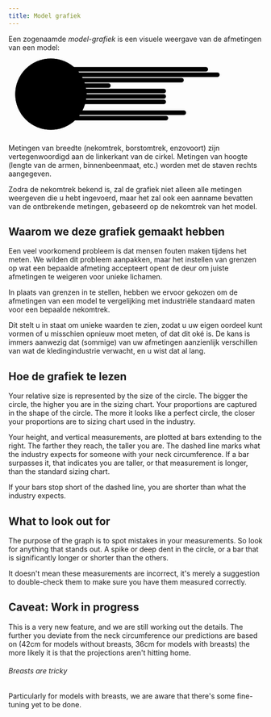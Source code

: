 ```yaml
---
title: Model grafiek
---
```


Een zogenaamde *model-grafiek* is een visuele weergave van de afmetingen van een model:<svg class="fs-model-graph" xmlns="http://www.w3.org/2000/svg" viewBox="-500 -500 3000 1000"><rect x="0" y="-320" width="1856.9536423841064" height="54" rx="27" ry="27" class="own"></rect><rect x="0" y="-256" width="1993.0434782608695" height="54" rx="27" ry="27" class="own"></rect><rect x="0" y="-192" width="1570" height="54" rx="27" ry="27" class="own"></rect><rect x="0" y="-128" width="706.666666666667" height="54" rx="27" ry="27" class="own"></rect><rect x="0" y="-64" width="1360" height="54" rx="27" ry="27" class="own"></rect><rect x="0" y="0" width="1360" height="54" rx="27" ry="27" class="estimate"></rect><rect x="0" y="64" width="1360" height="54" rx="27" ry="27" class="own"></rect><rect x="0" y="128" width="240" height="54" rx="27" ry="27" class="own"></rect><rect x="0" y="192" width="1597.1764705882351" height="54" rx="27" ry="27" class="own"></rect><rect x="0" y="256" width="1385.8461538461538" height="54" rx="27" ry="27" class="own"></rect><circle cx="0" cy="0" r="140" class="sizebg"></circle><circle cx="0" cy="0" r="180" class="sizebg"></circle><circle cx="0" cy="0" r="220" class="sizebg"></circle><circle cx="0" cy="0" r="260" class="sizebg"></circle><circle cx="0" cy="0" r="300" class="sizebg"></circle><circle cx="0" cy="0" r="340" class="sizebg"></circle><circle cx="0" cy="0" r="380" class="sizebg"></circle><circle cx="0" cy="0" r="420" class="sizebg"></circle><path d="M 4.163799117101001e-14,-340 C 68.00000000000004, -340 116.32544534715962,-343.8650012434764 177.97927461139895,-308.2691463211966 C 239.63310387563828,-272.67329139891683 267.4427822777845,-235.03638254251337 302.35582575604536,-174.5652173913043 C 337.26886923430624,-114.09405224009521 424.0000000000001,-84.8 424.0000000000001,2.5962512141923896e-14 C 424.0000000000001,84.80000000000005 359.65868879359107,121.66826224128185 322.42791956282184,186.15384615384622 C 285.1971503320526,250.63943006641057 257.80694569894445,293.3529103129043 191.47727272727266,331.64836485835883 C 125.1475997556009,369.94381940381334 80.78260869565216,403.91304347826076 0,403.91304347826076 C -80.78260869565216,403.91304347826076 -116.28966371556783,343.75922859197186 -177.92452830188674,308.17432293159453 C -239.55939288820565,272.5894172712172 -293.7496414846169,258.15560442380155 -332.09688689363196,191.73622704507514 C -370.444132302647,125.31684966634874 -386.66666666666674,77.33333333333337 -386.66666666666674,2.36765047835155e-14 C -386.66666666666674,-77.33333333333331 -348.240377266683,-117.80558308324868 -312.19159677887814,-180.2439024390243 C -276.14281629107325,-242.68222179479994 -228.8897274573418,-260.4486372867092 -169.99999999999997,-294.4486372867092 C -111.11027254265814,-328.4486372867092 -67.99999999999996,-340 4.163799117101001e-14,-340 z" class="shape"></path><text x="0" y="-125" class="size">32</text><text x="0" y="-165" class="size">34</text><text x="0" y="-205" class="size">36</text><text x="0" y="-245" class="size">38</text><text x="0" y="-285" class="size">40</text><text x="0" y="-325" class="size">42</text><text x="0" y="-365" class="size">44</text><text x="0" y="-405" class="size">46</text><path class="own hide" d="M 0,0 L 4.163799117101001e-14,-340"></path><path class="hovertrap" d="M 0,0 L 4.163799117101001e-14,-340"></path><path class="own" d="M 0,0 L 177.97927461139895,-308.2691463211966"></path><path class="hovertrap" d="M 0,0 L 177.97927461139895,-308.2691463211966"></path><path class="own" d="M 0,0 L 302.35582575604536,-174.5652173913043"></path><path class="hovertrap" d="M 0,0 L 302.35582575604536,-174.5652173913043"></path><path class="own" d="M 0,0 L 424.0000000000001,2.5962512141923896e-14"></path><path class="hovertrap" d="M 0,0 L 424.0000000000001,2.5962512141923896e-14"></path><path class="own" d="M 0,0 L 322.42791956282184,186.15384615384622"></path><path class="hovertrap" d="M 0,0 L 322.42791956282184,186.15384615384622"></path><path class="own" d="M 0,0 L 191.47727272727266,331.64836485835883"></path><path class="hovertrap" d="M 0,0 L 191.47727272727266,331.64836485835883"></path><path class="own" d="M 0,0 L 0,403.91304347826076"></path><path class="hovertrap" d="M 0,0 L 0,403.91304347826076"></path><path class="own" d="M 0,0 L -177.92452830188674,308.17432293159453"></path><path class="hovertrap" d="M 0,0 L -177.92452830188674,308.17432293159453"></path><path class="own" d="M 0,0 L -332.09688689363196,191.73622704507514"></path><path class="hovertrap" d="M 0,0 L -332.09688689363196,191.73622704507514"></path><path class="own" d="M 0,0 L -386.66666666666674,2.36765047835155e-14"></path><path class="hovertrap" d="M 0,0 L -386.66666666666674,2.36765047835155e-14"></path><path class="own" d="M 0,0 L -312.19159677887814,-180.2439024390243"></path><path class="hovertrap" d="M 0,0 L -312.19159677887814,-180.2439024390243"></path><path class="estimate" d="M 0,0 L -169.99999999999997,-294.4486372867092"></path><path class="hovertrap" d="M 0,0 L -169.99999999999997,-294.4486372867092"></path><circle cx="0" cy="0" r="50" class="shape center"></circle><circle cx="0" cy="0" r="140" class="size"></circle><circle cx="0" cy="0" r="180" class="size"></circle><circle cx="0" cy="0" r="220" class="size"></circle><circle cx="0" cy="0" r="260" class="size"></circle><circle cx="0" cy="0" r="300" class="size"></circle><circle cx="0" cy="0" r="340" class="size"></circle><circle cx="0" cy="0" r="380" class="size"></circle><circle cx="0" cy="0" r="420" class="size"></circle><path d="M 1360 -350 l 0 700" class="vdefault"></path><foreignObject x="400" y="300" width="2000" height="200">

<div xmlns="http://www.w3.org/1999/xhtml" class="text">
</div></foreignObject></svg> 

Metingen van breedte (nekomtrek, borstomtrek, enzovoort) zijn vertegenwoordigd aan de linkerkant van de cirkel. Metingen van hoogte (lengte van de armen, binnenbeenmaat, etc.) worden met de staven rechts aangegeven.

Zodra de nekomtrek bekend is, zal de grafiek niet alleen alle metingen weergeven die u hebt ingevoerd, maar het zal ook een aanname bevatten van de ontbrekende metingen, gebaseerd op de nekomtrek van het model.

## Waarom we deze grafiek gemaakt hebben

Een veel voorkomend probleem is dat mensen fouten maken tijdens het meten. We wilden dit probleem aanpakken, maar het instellen van grenzen op wat een bepaalde afmeting accepteert opent de deur om juiste afmetingen te weigeren voor unieke lichamen.

In plaats van grenzen in te stellen, hebben we ervoor gekozen om de afmetingen van een model te vergelijking met industriële standaard maten voor een bepaalde nekomtrek.

Dit stelt u in staat om unieke waarden te zien, zodat u uw eigen oordeel kunt vormen of u misschien opnieuw moet meten, of dat dit oké is. De kans is immers aanwezig dat (sommige) van uw afmetingen aanzienlijk verschillen van wat de kledingindustrie verwacht, en u wist dat al lang.

## Hoe de grafiek te lezen

Your relative size is represented by the size of the circle. The bigger the circle, the higher you are in the sizing chart. Your proportions are captured in the shape of the circle. The more it looks like a perfect circle, the closer your proportions are to sizing chart used in the industry.

Your height, and vertical measurements, are plotted at bars extending to the right. The farther they reach, the taller you are. The dashed line marks what the industry expects for someone with your neck circumference. If a bar surpasses it, that indicates you are taller, or that measurement is longer, than the standard sizing chart.

If your bars stop short of the dashed line, you are shorter than what the industry expects.

## What to look out for

The purpose of the graph is to spot mistakes in your measurements. So look for anything that stands out. A spike or deep dent in the circle, or a bar that is significantly longer or shorter than the others.

It doesn't mean these measurements are incorrect, it's merely a suggestion to double-check them to make sure you have them measured correctly.

## Caveat: Work in progress

This is a very new feature, and we are still working out the details. The further you deviate from the neck circumference our predictions are based on (42cm for models without breasts, 36cm for models with breasts) the more likely it is that the projections aren't hitting home.

<Note>

###### Breasts are tricky

Particularly for models with breasts, we are aware that there's some fine-tuning yet to be done.

</Note>